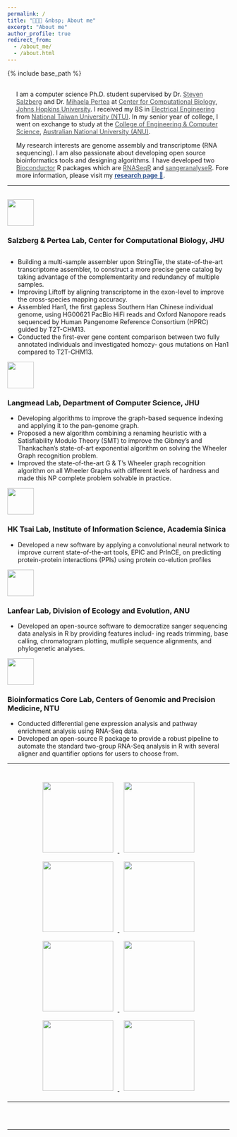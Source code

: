 ```yaml
---
permalink: /
title: "🧑🏻‍💻 &nbsp; About me"
excerpt: "About me"
author_profile: true
redirect_from:
  - /about_me/
  - /about.html
---
```

{% include base_path %}

<div style="margin-left:20px; margin-top:30px; pointer-events: all;
z-index:100;">
  <p>
    I am a computer science Ph.D. student supervised by Dr. <a target="_blank"  href="https://scholar.google.com/citations?user=sUVeH-4AAAAJ&hl=en" style="color:#4A4F53">Steven Salzberg</a> and Dr. <a target="_blank"  href="https://scholar.google.com/citations?user=fKjqGyEAAAAJ&hl=en" style="color:#4A4F53">Mihaela Pertea</a> at <a target="_blank"  href="https://ccb.jhu.edu" style="color:#4A4F53">Center for Computational Biology</a>, <a target="_blank"  href="https://www.jhu.edu" style="color:#4A4F53">Johns Hopkins University</a>. I received my BS in <a target="_blank"  href="https://web.ee.ntu.edu.tw/eng/index.php" style="color:#4A4F53">Electrical Engineering</a> from <a target="_blank"  href="https://www.ntu.edu.tw/english/index.html" style="color:#4A4F53">National Taiwan University (NTU)</a>. In my senior year of college, I went on exchange to study at the <a target="_blank" href="https://cecs.anu.edu.au" style="color:#4A4F53">College of Engineering & Computer Science</a>, <a target="_blank"  href="https://www.anu.edu.au" style="color:#4A4F53">Australian National University (ANU)</a>.
  </p>

  <p>
    My research interests are genome assembly and transcriptome (RNA sequencing). I am also passionate about developing open source bioinformatics tools and designing algorithms. I have developed two <a target="_blank"  href="https://www.bioconductor.org" style="color:#4A4F53" >Bioconductor</a> R packages which are <a target="_blank"  href="https://bioconductor.org/packages/release/bioc/html/RNASeqR.html" style="color:#4A4F53" >RNASeqR</a> and <a target="_blank"  href="https://bioconductor.org/packages/release/bioc/html/sangeranalyseR.html" style="color:#4A4F53" >sangeranalyseR</a>. Fore more information, please visit my <a target="_blank"  href="https://kuanhao-chao.github.io/researches/" style="color:#2c508f"><b>research page 🔬</b></a>.
  </p>

</div>

<hr>
<br>

<div data-aos="fade-up" data-aos-duration="1500">
  <!-- <h2>Defining Dates</h2> -->
  <div id="myTimeline">
      <div data-vtdate="Aug 2021 - Present">
          <div class="row">
            <div class="column_img"><img class="pic" src="{{base_path}}/images/JHU_small.png" width="60"></div>
            <div class="column"><h3>Salzberg & Pertea Lab, Center for Computational Biology, JHU </h3></div>
          </div>
          <p>
          <ul>
            <li>Building a multi-sample assembler upon StringTie, the state-of-the-art transcriptome assembler, to construct a more
precise gene catalog by taking advantage of the complementarity and redundancy of multiple samples.</li>
            <li>Improving Liftoff by aligning transcriptome in the exon-level to improve the cross-species mapping accuracy.</li>
            <li>Assembled Han1, the first gapless Southern Han Chinese individual genome, using HG00621 PacBio HiFi reads and
Oxford Nanopore reads sequenced by Human Pangenome Reference Consortium (HPRC) guided by T2T-CHM13.</li>
            <li>Conducted the first-ever gene content comparison between two fully annotated individuals and investigated homozy-
gous mutations on Han1 compared to T2T-CHM13.</li>
          </ul>
          </p>
      </div>
      <div data-vtdate="Nov 2021 - Nov 2022">
          <div class="row">
            <div class="column_img"><img class="pic" src="{{base_path}}/images/JHU_small.png" width="60"></div>
            <div class="column_title"><h3>Langmead Lab, Department of Computer Science, JHU</h3></div>
          </div>
          <p>
            <ul>
              <li>Developing algorithms to improve the graph-based sequence indexing and applying it to the pan-genome graph.</li>
              <li>Proposed a new algorithm combining a renaming heuristic with a Satisfiability Modulo Theory (SMT) to improve the
Gibney’s and Thankachan’s state-of-art exponential algorithm on solving the Wheeler Graph recognition problem.</li>
              <li>Improved the state-of-the-art G & T’s Wheeler graph recognition algorithm on all Wheeler Graphs with different
levels of hardness and made this NP complete problem solvable in practice.</li>
            </ul>
          </p>
      </div>
      <div data-vtdate="Aug 2020 - Feb 2021">
          <div class="row">
            <div class="column_img"><img class="pic" src="{{base_path}}/images/iis_logo.png" width="60"></div>
            <div class="column_title"><h3>HK Tsai Lab, Institute of Information Science, Academia Sinica</h3></div>
          </div>
          <p>
            <ul>
              <li>Developed a new software by applying a convolutional neural network to improve current state-of-the-art tools, EPIC
and PrInCE, on predicting protein-protein interactions (PPIs) using protein co-elution profiles</li>
            </ul>
          </p> 
      </div>
      <div data-vtdate="Jul 2019 - Jul 2020">
          <div class="row">
            <div class="column_img"><img class="pic" src="{{base_path}}/images/anu_logo_small.png" width="60"></div>
            <div class="column_title"><h3>Lanfear Lab, Division of Ecology and Evolution, ANU</h3></div>
          </div>
          <p>
            <ul>
              <li>Developed an open-source software to democratize sanger sequencing data analysis in R by providing features includ-
ing reads trimming, base calling, chromatogram plotting, mutliple sequence alignments, and phylogenetic analyses.</li>
            </ul>
          </p> 
      </div>
      <div data-vtdate="Jan 2018 - Jul 2019">
          <div class="row">
            <div class="column_img"><img class="pic" src="{{base_path}}/images/NTU.png" width="60"></div>
            <div class="column_title"><h3>Bioinformatics Core Lab, Centers of Genomic and Precision Medicine, NTU</h3></div>
          </div>
          <p>
            <ul>
              <li>Conducted differential gene expression analysis and pathway enrichment analysis using RNA-Seq data.</li>
              <li>Developed an open-source R package to provide a robust pipeline to automate the standard two-group RNA-Seq
analysis in R with several aligner and quantifier options for users to choose from.</li>
            </ul>
          </p> 
      </div>
  </div><!-- End vt2 -->
</div>

<hr>
<br>

<div style="text-align: center; pointer-events: all; z-index:100;">
  <a target="_blank"  href="https://www.ntu.edu.tw/english/index.html">
    <img src="/images/NTU.png" style="height:160px; width: 160px; margin: 10px">
  </a>
  <a target="_blank"  href="https://web.ee.ntu.edu.tw/eng/index.php">
    <img src="/images/NTU_EECS.png" style="height:160px; width: 160px; margin: 10px">
  </a>
  <a target="_blank"  href="https://www.sinica.edu.tw/en">
    <img src="/images/AS_logo.png" style="height:160px; width: 160px; margin: 10px">
  </a>
  <a target="_blank"  href="https://www.iis.sinica.edu.tw/index_en.html" >
    <img src="/images/iis_logo.jpg" style="height:160px; width: 160px; margin: 10px">
  </a>
  <a target="_blank"  href="https://www.anu.edu.au/">
    <img src="/images/anu_logo_small.png" style="height:160px; width: 160px; margin: 10px">
  </a>
  <a target="_blank"  href="http://www.robertlanfear.com/">
    <img src="/images/ANU_Biology.jpg" style="height:160px; width: 160px; margin: 10px">
  </a>
  <a target="_blank"  href="https://bits.iis.sinica.edu.tw/">
    <img src="/images/BIOIT.png" style="height:160px; width: 160px; margin: 10px">
  </a>
  <a target="_blank"  href="http://www.cgm.ntu.edu.tw/web/index/index.jsp?lang=en">
    <img src="/images/CGM_LOGO.png" style="height:160px; width: 160px; margin: 10px">
  </a>
</div>
<hr>
<br><br>

<script type="text/javascript" id="clustrmaps" src="//clustrmaps.com/map_v2.js?d=SjhWAwqGLnloAclnIVxG6gxPA8DEX2yyW2VQlroVDWw&cl=ffffff&w=a" style="pointer-events: all; z-index:100;"></script>
<hr>
<br><br>